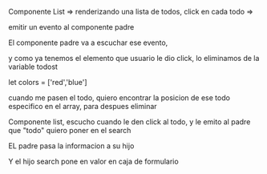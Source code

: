 Componente List => renderizando una lista de todos, click en cada todo => 

emitir un evento al componente padre

El componente padre va a escuchar ese evento, 

y como ya tenemos el elemento que usuario le dio click, lo eliminamos de la variable todost
<!-- Blue esta en la posicion 1 -->
let colors = ['red','blue']

cuando me pasen el todo, quiero encontrar la posicion de ese todo especifico en el array, para despues eliminar


Componente list, escucho cuando le den click al todo, y le emito al padre que "todo" quiero poner en el search

EL padre pasa la informacion a su hijo <Search>

Y el hijo search pone en valor en caja de formulario